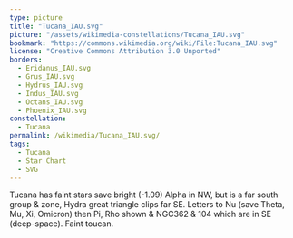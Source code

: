 ```yaml
---
type: picture
title: "Tucana_IAU.svg"
picture: "/assets/wikimedia-constellations/Tucana_IAU.svg"
bookmark: "https://commons.wikimedia.org/wiki/File:Tucana_IAU.svg"
license: "Creative Commons Attribution 3.0 Unported"
borders:
  - Eridanus_IAU.svg
  - Grus_IAU.svg
  - Hydrus_IAU.svg
  - Indus_IAU.svg
  - Octans_IAU.svg
  - Phoenix_IAU.svg
constellation:
  - Tucana
permalink: /wikimedia/Tucana_IAU.svg/
tags:
  - Tucana
  - Star Chart
  - SVG
---
```

Tucana has faint stars save bright (-1.09) Alpha in NW, but is a far south group & zone, Hydra great triangle clips far SE. Letters to Nu (save Theta, Mu, Xi, Omicron) then Pi, Rho shown & NGC362 & 104 which are in SE (deep-space). Faint toucan.